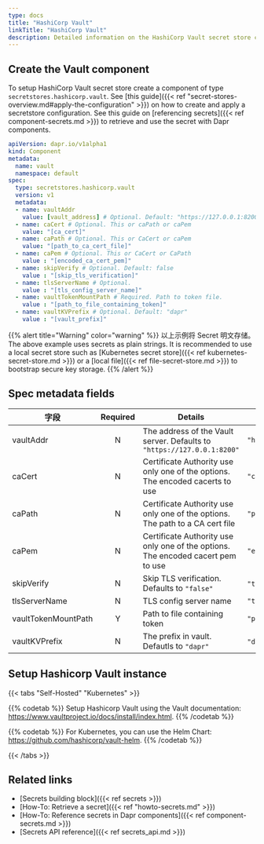 ```yaml
---
type: docs
title: "HashiCorp Vault"
linkTitle: "HashiCorp Vault"
description: Detailed information on the HashiCorp Vault secret store component
---
```


## Create the Vault component

To setup HashiCorp Vault secret store create a component of type `secretstores.hashicorp.vault`. See [this guide]({{< ref "secret-stores-overview.md#apply-the-configuration" >}}) on how to create and apply a secretstore configuration. See this guide on [referencing secrets]({{< ref component-secrets.md >}}) to retrieve and use the secret with Dapr components.

```yaml
apiVersion: dapr.io/v1alpha1
kind: Component
metadata:
  name: vault
  namespace: default
spec:
  type: secretstores.hashicorp.vault
  version: v1
  metadata:
  - name: vaultAddr
    value: [vault_address] # Optional. Default: "https://127.0.0.1:8200"
  - name: caCert # Optional. This or caPath or caPem
    value: "[ca_cert]"
  - name: caPath # Optional. This or CaCert or caPem
    value: "[path_to_ca_cert_file]"
  - name: caPem # Optional. This or CaCert or CaPath
    value : "[encoded_ca_cert_pem]"
  - name: skipVerify # Optional. Default: false
    value : "[skip_tls_verification]"
  - name: tlsServerName # Optional.
    value : "[tls_config_server_name]"
  - name: vaultTokenMountPath # Required. Path to token file.
    value : "[path_to_file_containing_token]"
  - name: vaultKVPrefix # Optional. Default: "dapr"
    value : "[vault_prefix]"
```
{{% alert title="Warning" color="warning" %}}
以上示例将 Secret 明文存储。 The above example uses secrets as plain strings. It is recommended to use a local secret store such as [Kubernetes secret store]({{< ref kubernetes-secret-store.md >}}) or a [local file]({{< ref file-secret-store.md >}}) to bootstrap secure key storage.
{{% /alert %}}

## Spec metadata fields

| 字段                  | Required | Details                                                                          | Example                    |
| ------------------- |:--------:| -------------------------------------------------------------------------------- | -------------------------- |
| vaultAddr           |    N     | The address of the Vault server. Defaults to `"https://127.0.0.1:8200"`          | `"https://127.0.0.1:8200"` |
| caCert              |    N     | Certificate Authority use only one of the options. The encoded cacerts to use    | `"cacerts"`                |
| caPath              |    N     | Certificate Authority use only one of the options. The path to a CA cert file    | `"path/to/cacert/file"`    |
| caPem               |    N     | Certificate Authority use only one of the options. The encoded cacert pem to use | `"encodedpem"`             |
| skipVerify          |    N     | Skip TLS verification. Defaults to `"false"`                                     | `"true"`, `"false"`        |
| tlsServerName       |    N     | TLS config server name                                                           | `"tls-server"`             |
| vaultTokenMountPath |    Y     | Path to file containing token                                                    | `"path/to/file"`           |
| vaultKVPrefix       |    N     | The prefix in vault. Defautls to `"dapr"`                                        | `"dapr"`, `"myprefix"`     |
## Setup Hashicorp Vault instance

{{< tabs "Self-Hosted" "Kubernetes" >}}

{{% codetab %}}
Setup Hashicorp Vault using the Vault documentation: https://www.vaultproject.io/docs/install/index.html.
{{% /codetab %}}

{{% codetab %}}
For Kubernetes, you can use the Helm Chart: <https://github.com/hashicorp/vault-helm>.
{{% /codetab %}}

{{< /tabs >}}
## Related links
- [Secrets building block]({{< ref secrets >}})
- [How-To: Retrieve a secret]({{< ref "howto-secrets.md" >}})
- [How-To: Reference secrets in Dapr components]({{< ref component-secrets.md >}})
- [Secrets API reference]({{< ref secrets_api.md >}})

